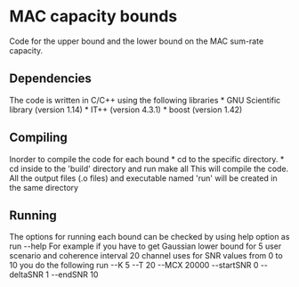 MAC capacity bounds
===================

Code for the upper bound and the lower bound on the MAC sum-rate capacity.

Dependencies
------------
The code is written in C/C++ using the following libraries 
	* GNU Scientific library (version 1.14)
	* IT++ (version 4.3.1)
	* boost (version 1.42)

Compiling
---------
Inorder to compile the code for each bound
	* cd to the specific directory.
	* cd inside to the 'build' directory and run
			make all
This will compile the code. All the output files (.o files) and executable named 'run' will be created in the same directory

Running
-------
The options for running each bound can be checked by using help option as
		run --help
For example if you have to get Gaussian lower bound for 5 user scenario and coherence interval 20 channel uses for SNR values from 0 to 10 you do the following
		run --K 5 --T 20 --MCX 20000 --startSNR 0 --deltaSNR 1 --endSNR 10




	

